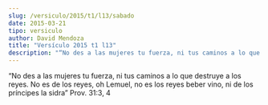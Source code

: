 ```yaml
---
slug: /versiculo/2015/t1/l13/sabado
date: 2015-03-21
tipo: versiculo
author: David Mendoza
title: "Versículo 2015 t1 l13"
description: "“No des a las mujeres tu fuerza, ni tus caminos a lo que destruye a los reyes. No es de los reyes, oh Lemuel, no es los reyes beber vino, ni de los príncipes la sidra” Prov. 31:3, 4"
---
```


“No des a las mujeres tu fuerza, ni tus caminos a lo que destruye a los reyes. No es de los reyes, oh Lemuel, no es los reyes beber vino, ni de los príncipes la sidra” Prov. 31:3, 4
